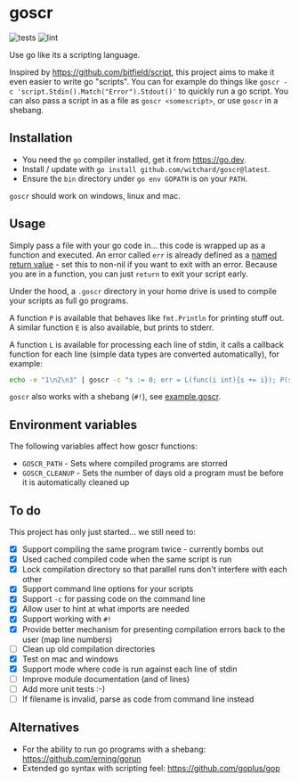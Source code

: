 # goscr

![tests](https://github.com/witchard/goscr/workflows/Test/badge.svg)
![lint](https://github.com/witchard/goscr/workflows/Lint/badge.svg)

Use go like its a scripting language.

Inspired by https://github.com/bitfield/script, this project aims to make it even easier to write go "scripts". You can for example do things like `goscr -c 'script.Stdin().Match("Error").Stdout()'` to quickly run a go script. You can also pass a script in as a file as `goscr <somescript>`, or use `goscr` in a shebang.

## Installation

* You need the `go` compiler installed, get it from https://go.dev.
* Install / update with `go install github.com/witchard/goscr@latest`.
* Ensure the `bin` directory under `go env GOPATH` is on your `PATH`.

`goscr` should work on windows, linux and mac.

## Usage

Simply pass a file with your go code in... this code is wrapped up as a function and executed. An error called `err` is already defined as a [named return value](https://go.dev/tour/basics/7) - set this to non-nil if you want to exit with an error. Because you are in a function, you can just `return` to exit your script early.

Under the hood, a `.goscr` directory in your home drive is used to compile your scripts as full go programs.

A function `P` is available that behaves like `fmt.Println` for printing stuff out. A similar function `E` is also available, but prints to stderr.

A function `L` is available for processing each line of stdin, it calls a callback function for each line (simple data types are converted automatically), for example:

```bash
echo -e "1\n2\n3" | goscr -c "s := 0; err = L(func(i int){s += i}); P(s)"
```

`goscr` also works with a shebang (`#!`), see [example.goscr](example.goscr).

## Environment variables

The following variables affect how goscr functions:
* `GOSCR_PATH` - Sets where compiled programs are storred
* `GOSCR_CLEANUP` - Sets the number of days old a program must be before it is automatically cleaned up

## To do

This project has only just started... we still need to:

- [X] Support compiling the same program twice - currently bombs out
- [X] Used cached compiled code when the same script is run
- [X] Lock compilation directory so that parallel runs don't interfere with each other
- [X] Support command line options for your scripts
- [X] Support `-c` for passing code on the command line
- [X] Allow user to hint at what imports are needed
- [X] Support working with `#!`
- [X] Provide better mechanism for presenting compilation errors back to the user (map line numbers)
- [ ] Clean up old compilation directories
- [X] Test on mac and windows
- [X] Support mode where code is run against each line of stdin
- [ ] Improve module documentation (and of lines)
- [ ] Add more unit tests :-)
- [ ] If filename is invalid, parse as code from command line instead

## Alternatives

* For the ability to run go programs with a shebang: https://github.com/erning/gorun
* Extended go syntax with scripting feel: https://github.com/goplus/gop